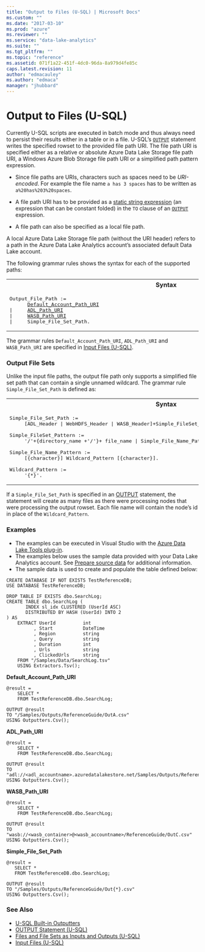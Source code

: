 ```yaml
---
title: "Output to Files (U-SQL) | Microsoft Docs"
ms.custom: ""
ms.date: "2017-03-10"
ms.prod: "azure"
ms.reviewer: ""
ms.service: "data-lake-analytics"
ms.suite: ""
ms.tgt_pltfrm: ""
ms.topic: "reference"
ms.assetid: 071f1a22-451f-4dc0-96da-8a979d4fe85c
caps.latest.revision: 11
author: "edmacauley"
ms.author: "edmaca"
manager: "jhubbard"
---
```

# Output to Files (U-SQL)
[//]: # 'Output to Files (U-SQL)'  
Currently U-SQL scripts are executed in batch mode and thus always need to persist their results either in a table or in a file. U-SQL’s [`OUTPUT`](../USQL/output-statement-u-sql.md) statement writes the specified rowset to the provided file path URI. The file path URI is specified either as a relative or absolute Azure Data Lake Storage file path URI, a Windows Azure Blob Storage file path URI or a simplified path pattern expression.   
  
* Since file paths are URIs, characters such as spaces need to be _URI-encoded_. For example the file name `a has 3 spaces` has to be written as `a%20has%203%20spaces`.  
  
* A file path URI has to be provided as a [static string expression](../USQL/expressions-u-sql.md) (an expression that can be constant folded) in the `TO` clause of an [`OUTPUT`](../USQL/output-statement-u-sql.md) expression.  
  
* A file path can also be specified as a local file path.  
  
A local Azure Data Lake Storage file path (without the URI header) refers to a path in the Azure Data Lake Analytics account’s associated default Data Lake account.  
  
The following grammar rules shows the syntax for each of the supported paths:  
<table><th>Syntax</th><tr><td><pre>
Output_File_Path :=                                                                                      
      <a href="input-files-u-sql.md#defaultaccountpath">Default_Account_Path_URI</a> 
|     <a href="input-files-u-sql.md#adlpath">ADL_Path_URI</a> 
|     <a href="input-files-u-sql.md#wasbpath">WASB_Path_URI</a> 
|     Simple_File_Set_Path.  
</pre></td></table> 
  
The grammar rules `Default_Account_Path_URI`, `ADL_Path_URI` and `WASB_Path_URI` are specified in [Input Files (U-SQL)](../USQL/input-files-u-sql.md).   
  
### Output File Sets  
Unlike the input file paths, the output file path only supports a simplified file set path that can contain a single unnamed wildcard. The grammar rule `Simple_File_Set_Path` is defined as:  
<table><th>Syntax</th><tr><td><pre>
Simple_File_Set_Path :=                                                                                  
     [ADL_Header | WebHDFS_Header | WASB_Header]+Simple_FileSet_Pattern.<br />  
Simple_FileSet_Pattern := 
     '/'+{directory_name +'/'}+ file_name | Simple_File_Name_Pattern.<br />  
Simple_File_Name_Pattern := 
     [{character}] Wildcard_Pattern [{character}].<br />  
Wildcard_Pattern := 
     '{*}'.                                                                     
</pre></td></table>

If a `Simple_File_Set_Path` is specified in an [OUTPUT](../USQL/output-statement-u-sql.md)    statement, the statement will create as many files as there were processing nodes that were processing the output rowset. Each file name will contain the node’s id in place of the `Wildcard_Pattern`.  
 
### Examples    
- The examples can be executed in Visual Studio with the [Azure Data Lake Tools plug-in](https://www.microsoft.com/download/details.aspx?id=49504).  
- The examples below uses the sample data provided with your Data Lake Analytics account. See [Prepare source data](https://docs.microsoft.com/azure/data-lake-analytics/data-lake-analytics-get-started-portal#prepare-source-data) for additional information.
- The sample data is used to create and populate the table defined below:
```
CREATE DATABASE IF NOT EXISTS TestReferenceDB;
USE DATABASE TestReferenceDB; 

DROP TABLE IF EXISTS dbo.SearchLog;
CREATE TABLE dbo.SearchLog (
       INDEX sl_idx CLUSTERED (UserId ASC) 
       DISTRIBUTED BY HASH (UserId) INTO 2
) AS  
    EXTRACT UserId          int  
          , Start           DateTime  
          , Region          string  
          , Query           string  
          , Duration        int  
          , Urls            string  
          , ClickedUrls     string
    FROM "/Samples/Data/SearchLog.tsv"
    USING Extractors.Tsv();
```

**Default_Account_Path_URI**   
```
@result = 
    SELECT *
    FROM TestReferenceDB.dbo.SearchLog;

OUTPUT @result
TO "/Samples/Outputs/ReferenceGuide/OutA.csv" 
USING Outputters.Csv();
```

**ADL_Path_URI**   
```
@result =
    SELECT *
    FROM TestReferenceDB.dbo.SearchLog;

OUTPUT @result
TO "adl://<adl_accountname>.azuredatalakestore.net/Samples/Outputs/ReferenceGuide/OutB.csv"
USING Outputters.Csv();
```

**WASB_Path_URI**  
```
@result =
    SELECT *
    FROM TestReferenceDB.dbo.SearchLog;

OUTPUT @result
TO "wasb://<wasb_container>@<wasb_accountname>/ReferenceGuide/OutC.csv"
USING Outputters.Csv();
```
 
 **Simple_File_Set_Path**  
 ```
@result =
    SELECT *
    FROM TestReferenceDB.dbo.SearchLog;

OUTPUT @result
TO "/Samples/Outputs/ReferenceGuide/Out{*}.csv"
USING Outputters.Csv();
 ```

 
### See Also
- [U-SQL Built-in Outputters](../USQL/u-sql-built-in-outputters.md)
- [OUTPUT Statement (U-SQL)](../USQL/output-statement-u-sql.md)
- [Files and File Sets as Inputs and Outputs (U-SQL)](../USQL/files-and-file-sets-as-inputs-and-outputs-u-sql.md)
- [Input Files (U-SQL)](../USQL/input-files-u-sql.md)  
